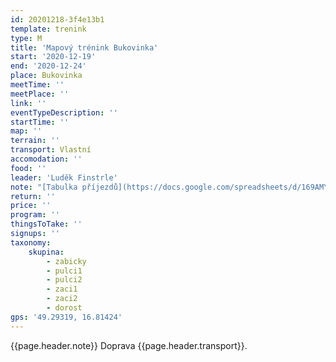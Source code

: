 ```yaml
---
id: 20201218-3f4e13b1
template: trenink
type: M
title: 'Mapový trénink Bukovinka'
start: '2020-12-19'
end: '2020-12-24'
place: Bukovinka
meetTime: ''
meetPlace: ''
link: ''
eventTypeDescription: ''
startTime: ''
map: ''
terrain: ''
transport: Vlastní
accomodation: ''
food: ''
leader: 'Luděk Finstrle'
note: "[Tabulka příjezdů](https://docs.google.com/spreadsheets/d/169AMYFS8CeF3RCt75M1r6Ske82T1aq92jIy1sqxUo6k/edit#gid=290019149)\r\n[Mapy ke stažení](https://drive.google.com/drive/folders/1ZCiaxyLC_uA_DxJVAO9f_9zFvdI3cdjz) - na kontrolách budou fáborky z mlíka\r\n[Doporučené parkování](https://en.mapy.cz/s/femalekobu)"
return: ''
price: ''
program: ''
thingsToTake: ''
signups: ''
taxonomy:
    skupina:
        - zabicky
        - pulci1
        - pulci2
        - zaci1
        - zaci2
        - dorost
gps: '49.29319, 16.81424'
---
```


{{page.header.note}}
 Doprava {{page.header.transport}}.
